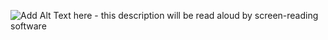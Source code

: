 ![Add Alt Text here - this description will be read aloud by screen-reading software](../images/insert-filename-here.png)